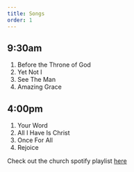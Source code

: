 ```yaml
---
title: Songs
order: 1
---
```


## 9:30am
1. Before the Throne of God
2. Yet Not I
3. See The Man
4. Amazing Grace
   
## 4:00pm
1. Your Word
2. All I Have Is Christ
3. Once For All
4. Rejoice

Check out the church spotify playlist [here](https://open.spotify.com/playlist/3gh0ZKXkJBDbNEnZqJJDXj?si=0908aa3f87544643)
